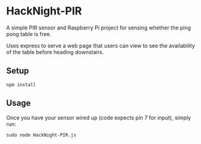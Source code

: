 HackNight-PIR
==========

A simple PIR sensor and Raspberry Pi project for sensing whether the ping pong
table is free.

Uses express to serve a web page that users can view to see the availability of
the table before heading downstairs.

## Setup
```
npm install
```

## Usage
Once you have your sensor wired up (code expects pin 7 for input), simply run:
```
sudo node HackNight-PIR.js
```

